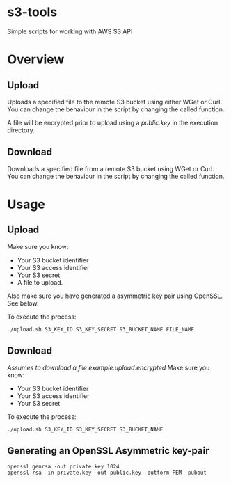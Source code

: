 # s3-tools
Simple scripts for working with AWS S3 API

# Overview
## Upload
Uploads a specified file to the remote S3 bucket using either WGet or Curl. You can change the behaviour in the script by changing the called function.

A file will be encrypted prior to upload using a *public.key* in the execution directory.

## Download
Downloads a specified file from a remote S3 bucket using WGet or Curl. You can change the behaviour in the script by changing the called function.

# Usage
## Upload
Make sure you know:
* Your S3 bucket identifier
* Your S3 access identifier
* Your S3 secret
* A file to upload.

Also make sure you have generated a asymmetric key pair using OpenSSL. See below.

To execute the process:
```
./upload.sh S3_KEY_ID S3_KEY_SECRET S3_BUCKET_NAME FILE_NAME
```
## Download
*Assumes to download a file example.upload.encrypted*
Make sure you know:
* Your S3 bucket identifier
* Your S3 access identifier
* Your S3 secret

To execute the process:
```
./upload.sh S3_KEY_ID S3_KEY_SECRET S3_BUCKET_NAME
```
## Generating an OpenSSL Asymmetric key-pair
```
openssl genrsa -out private.key 1024
openssl rsa -in private.key -out public.key -outform PEM -pubout
```

